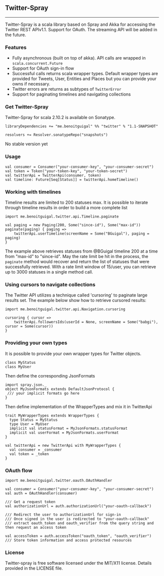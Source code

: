 ## Twitter-Spray

***
Twitter-Spray is a scala library based on Spray and Akka for accessing the Twitter REST APIv1.1. Support for OAuth. The streaming API will be added in the future.

### Features
- Fully asynchronous (built on top of akka). API calls are wrapped in `scala.concurrent.Future`
- Support for OAuth sign-in flow
- Successful calls returns scala wrapper types. Default wrapper types are provided for Tweets, User, Entities and Places but you can provide your owns if necessary.
- Twitter errors are returns as subtypes of `TwitterError`
- Support for paginating timelines and navigating collections

### Get Twitter-Spray

Twitter-Spray for scala 2.10.2 is available on Sonatype.

```
libraryDependencies += "me.benoitguigal" %% "twitter" % "1.1-SNAPSHOT"

resolvers += Resolver.sonatypeRepo("snapshots")
```

No stable version yet

### Usage

```
val consumer = Consumer("your-consumer-key", "your-consumer-secret")
val token = Token("your-token-key", "your-token-secret")
val twitterApi = TwitterApi(consumer, token)
val timeline: Future[Seq[Status]] = twitterApi.homeTimeline()
```


### Working with timelines
Timeline results are limited to 200 statuses max. It is possible to iterate through timeline results in order to build a more complete list

```
import me.benoitguigal.twitter.api.Timeline.paginate

val paging = new Paging(200, Some("since-id"), Some("max-id"))
paginate(paging) { paging =>
    twitterApi.userTimeline(screenName = Some("BGuigal"), paging = paging)
}
```
The example above retrieves statuses from @BGuigal timeline 200 at a time from "max-id" to "since-id".
May the rate limit be hit in the process, the `paginate` method would recover and return the list of statuses that were
successfully retrieved. With a rate limit window of 15/user, you can retrieve up to 3000 statuses in a single method call.

### Using cursors to navigate collections

The Twitter API utilizes a technique called 'cursoring' to paginate large results set. The example below show how
to retrieve cursored results:

```
import me.benoitguigal.twitter.api.Navigation.cursoring

cursoring { cursor =>
    twitterApi.followersIds(userId = None, screenName = Some("babgi"), cursor = Some(cursor))
}
```

### Providing your own types

It is possible to provide your own wrapper types for Twitter objects.

```
class MyStatus
class MyUser
```

Then define the corresponding JsonFormats

```
import spray.json._
object MyJsonFormats extends DefaultJsonProtocol {
 /// your implicit formats go here
}
```

Then define implementation of the WrapperTypes and mix it in TwitterApi
```
trait MyWrapperTypes extends WrapperTypes {
  type Status = MyStatus
  type User = MyUser
  implicit val statusFormat = MyJsonFormats.statusFormat
  implicit val userFormat = MyJsonFormats.userFormat
}

val twitterApi = new TwitterApi with MyWrapperTypes {
  val consumer = _consumer
  val token = _token
}
```

### OAuth flow

```
import me.benoitguigal.twitter.oauth.OAuthHandler

val consumer = Consumer("your-consumer-key", "your-consumer-secret")
val auth = OAuthHandler(consumer)

/// Get a request token
val authorizationUrl = auth.authorizationUrl("your-oauth-callback")

/// Redirect the user to authorizationUrl for sign-in
/// Once signed in the user is redirected to "your-oauth-callback"
/// extract oauth_token and oauth_verifier from the query string and then request an access token

val accessToken = auth.accessToken("oauth_token", "oauth_verifier")
/// Store token information and access protected resources
```


### License
Twitter-spray is free software licensed under the MIT/X11 license. Details provided in the LICENSE file.
